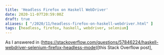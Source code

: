 ```yaml
---
title: 'Headless Firefox on Haskell WebDriver'
date: 2020-11-07T20:59:00Z
draft: true
aliases: [ "/2020/11/headless-firefox-on-haskell-webdriver.html" ]
tags: [headless, firefox, haskell, webdriver, selenium]
---
```


As I answered in (https://stackoverflow.com/questions/57846224/haskell-webdriver-selenium-firefox-headless-mode)[this Stack Overflow post],